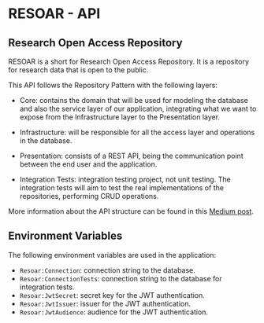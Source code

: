 # RESOAR - API

## Research Open Access Repository

RESOAR is a short for Research Open Access Repository. It is a repository for research data that is open to the public.

This API follows the Repository Pattern with the following layers:

- Core: contains the domain that will be used for modeling the database and also the service layer of our application, integrating what we want to expose from the Infrastructure layer to the Presentation layer.

- Infrastructure: will be responsible for all the access layer and operations in the database.

- Presentation: consists of a REST API, being the communication point between the end user and the application.

- Integration Tests: integration testing project, not unit testing. The integration tests will aim to test the real implementations of the repositories, performing CRUD operations.

More information about the API structure can be found in this [Medium post](https://medium.com/@adlerpagliarini/c-net-core-criando-uma-aplica%C3%A7%C3%A3o-utilizando-repository-pattern-com-dois-orms-diferentes-dapper-97e8aa6ca35).

## Environment Variables

The following environment variables are used in the application:

- `Resoar:Connection`: connection string to the database.
- `Resoar:ConnectionTests`: connection string to the database for integration tests.
- `Resoar:JwtSecret`: secret key for the JWT authentication.
- `Resoar:JwtIssuer`: issuer for the JWT authentication.
- `Resoar:JwtAudience`: audience for the JWT authentication.
